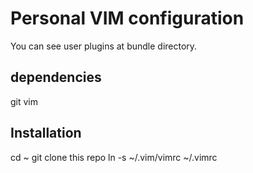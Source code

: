 # Personal VIM configuration

You can see user plugins at bundle directory.

## dependencies
git
vim

## Installation
cd ~
git clone this repo
ln -s ~/.vim/vimrc ~/.vimrc
